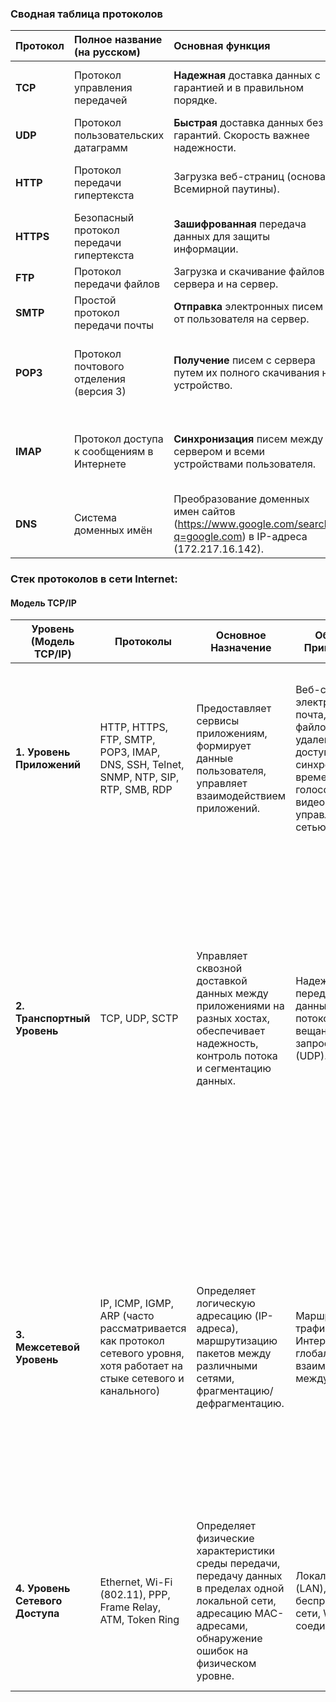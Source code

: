 
### Сводная таблица протоколов

| Протокол  | Полное название (на русском)              | Основная функция                                                                                               | Пример использования                                                             |
| :-------- | :---------------------------------------- | :------------------------------------------------------------------------------------------------------------- | :------------------------------------------------------------------------------- |
| **TCP**   | Протокол управления передачей             | **Надежная** доставка данных с гарантией и в правильном порядке.                                               | Загрузка веб-страниц, скачивание файлов, отправка email.                         |
| **UDP**   | Протокол пользовательских датаграмм       | **Быстрая** доставка данных без гарантий. Скорость важнее надежности.                                          | Онлайн-игры, видеозвонки, стриминг.                                              |
| **HTTP**  | Протокол передачи гипертекста             | Загрузка веб-страниц (основа Всемирной паутины).                                                               | Просмотр сайтов в браузере (например, `http://example.com`).                     |
| **HTTPS** | Безопасный протокол передачи гипертекста  | **Зашифрованная** передача данных для защиты информации.                                                       | Онлайн-банкинг, ввод паролей, интернет-магазины.                                 |
| **FTP**   | Протокол передачи файлов                  | Загрузка и скачивание файлов с сервера и на сервер.                                                            | Загрузка файлов сайта на хостинг.                                                |
| **SMTP**  | Простой протокол передачи почты           | **Отправка** электронных писем от пользователя на сервер.                                                      | Нажатие кнопки "Отправить" в почтовом клиенте.                                   |
| **POP3**  | Протокол почтового отделения (версия 3)   | **Получение** писем с сервера путем их полного скачивания на устройство.                                       | Использование почтовой программы (типа Outlook), которая хранит письма локально. |
| **IMAP**  | Протокол доступа к сообщениям в Интернете | **Синхронизация** писем между сервером и всеми устройствами пользователя.                                      | Использование Gmail/Яндекс.Почты на телефоне и компьютере одновременно.          |
| **DNS**   | Система доменных имён                     | Преобразование доменных имен сайтов (https://www.google.com/search?q=google.com) в IP-адреса (172.217.16.142). | Ввод любого адреса сайта в браузере для его открытия.                            |


### Стек протоколов в сети Internet:

#### Модель TCP/IP
| Уровень (Модель TCP/IP)         | Протоколы                                                                                                              | Основное Назначение                                                                                                                                                    | Область Применения                                                                                                                  | Важная Информация                                                                                                                                                                                                                                                                                                                   |
| ------------------------------- | ---------------------------------------------------------------------------------------------------------------------- | ---------------------------------------------------------------------------------------------------------------------------------------------------------------------- | ----------------------------------------------------------------------------------------------------------------------------------- | ----------------------------------------------------------------------------------------------------------------------------------------------------------------------------------------------------------------------------------------------------------------------------------------------------------------------------------- |
| **1. Уровень Приложений**       | HTTP, HTTPS, FTP, SMTP, POP3, IMAP, DNS, SSH, Telnet, SNMP, NTP, SIP, RTP, SMB, RDP                                    | Предоставляет сервисы приложениям, формирует данные пользователя, управляет взаимодействием приложений.                                                                | Веб-серфинг, электронная почта, передача файлов, удаленный доступ, синхронизация времени, голосовая и видеосвязь, управление сетью. | Этот уровень самый близкий к пользователю. Он отвечает за кодирование данных, их сжатие, управление сессиями. Протоколы на этом уровне определяют формат данных и методы их обмена.                                                                                                                                                 |
| **2. Транспортный Уровень**     | TCP, UDP, SCTP                                                                                                         | Управляет сквозной доставкой данных между приложениями на разных хостах, обеспечивает надежность, контроль потока и сегментацию данных.                                | Надежная передача данных (TCP), потоковое вещание, DNS-запросы, VoIP (UDP).                                                         | **TCP:** Ориентирован на соединение, обеспечивает надежную, упорядоченную и контролируемую передачу данных. Использует подтверждения и повторные передачи.  <br>**UDP:** Без установки соединения, не гарантирует доставку или порядок. Быстрее, но менее надежен, используется для приложений, чувствительных к задержкам.         |
| **3. Межсетевой Уровень**       | IP, ICMP, IGMP, ARP (часто рассматривается как протокол сетевого уровня, хотя работает на стыке сетевого и канального) | Определяет логическую адресацию (IP-адреса), маршрутизацию пакетов между различными сетями, фрагментацию/дефрагментацию.                                               | Маршрутизация трафика в Интернете, глобальное взаимодействие между сетями.                                                          | **IP:** Основной протокол, не гарантирует доставку, но отвечает за адресацию и маршрутизацию пакетов.  <br>**ICMP:** Используется для диагностических сообщений и сообщений об ошибках (например, ping, traceroute).  <br>**IGMP:** Управление членством в многоадресных группах.  <br>**ARP:** Разрешение IP-адресов в MAC-адреса. |
| **4. Уровень Сетевого Доступа** | Ethernet, Wi-Fi (802.11), PPP, Frame Relay, ATM, Token Ring                                                            | Определяет физические характеристики среды передачи, передачу данных в пределах одной локальной сети, адресацию MAC-адресами, обнаружение ошибок на физическом уровне. | Локальные сети (LAN), беспроводные сети, WAN-соединения.                                                                            | Объединяет функции канального и физического уровней модели OSI. Отвечает за преобразование IP-пакетов в кадры, пригодные для передачи по конкретной физической среде.                                                                                                                                                               |

